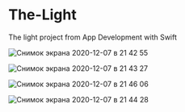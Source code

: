 # The-Light

The light project from App Development with Swift 


![Снимок экрана 2020-12-07 в 21 42 55](https://user-images.githubusercontent.com/74254939/101392978-74955580-38d7-11eb-8f98-e0e88e24103c.png)

![Снимок экрана 2020-12-07 в 21 43 27](https://user-images.githubusercontent.com/74254939/101393032-8545cb80-38d7-11eb-88a0-60366d6fd291.png)

![Снимок экрана 2020-12-07 в 21 46 06](https://user-images.githubusercontent.com/74254939/101393057-8bd44300-38d7-11eb-8766-301b3a7357c6.png)

![Снимок экрана 2020-12-07 в 21 44 28](https://user-images.githubusercontent.com/74254939/101393072-9098f700-38d7-11eb-8520-ee0ed6dbf677.png)
